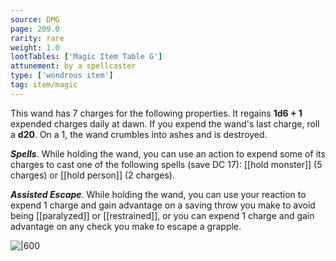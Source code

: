 ```yaml
---
source: DMG
page: 209.0
rarity: rare
weight: 1.0
lootTables: ['Magic Item Table G']
attunement: by a spellcaster
type: ['wondrous item']
tag: item/magic
---
```


This wand has 7 charges for the following properties. It regains **1d6 + 1** expended charges daily at dawn. If you expend the wand's last charge, roll a **d20**. On a 1, the wand crumbles into ashes and is destroyed.

**_Spells_**. While holding the wand, you can use an action to expend some of its charges to cast one of the following spells (save DC 17): [[hold monster]] (5 charges) or [[hold person]] (2 charges).

**_Assisted Escape_**. While holding the wand, you can use your reaction to expend 1 charge and gain advantage on a saving throw you make to avoid being [[paralyzed]] or [[restrained]], or you can expend 1 charge and gain advantage on any check you make to escape a grapple.


![|600](https://5e.tools/img/items/DMG/Wand%20of%20Binding.jpg)